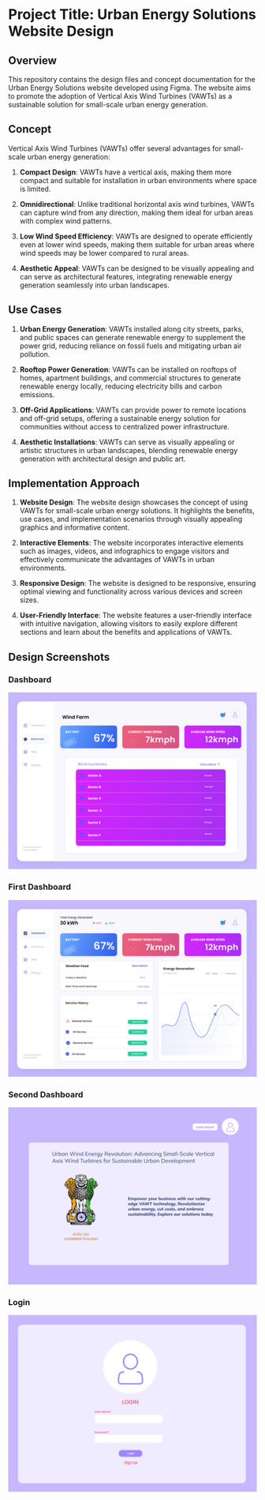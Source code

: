 # Project Title: Urban Energy Solutions Website Design

## Overview

This repository contains the design files and concept documentation for the Urban Energy Solutions website developed using Figma. The website aims to promote the adoption of Vertical Axis Wind Turbines (VAWTs) as a sustainable solution for small-scale urban energy generation.

## Concept

Vertical Axis Wind Turbines (VAWTs) offer several advantages for small-scale urban energy generation:

1. **Compact Design**: VAWTs have a vertical axis, making them more compact and suitable for installation in urban environments where space is limited.

2. **Omnidirectional**: Unlike traditional horizontal axis wind turbines, VAWTs can capture wind from any direction, making them ideal for urban areas with complex wind patterns.

3. **Low Wind Speed Efficiency**: VAWTs are designed to operate efficiently even at lower wind speeds, making them suitable for urban areas where wind speeds may be lower compared to rural areas.

4. **Aesthetic Appeal**: VAWTs can be designed to be visually appealing and can serve as architectural features, integrating renewable energy generation seamlessly into urban landscapes.

## Use Cases

1. **Urban Energy Generation**: VAWTs installed along city streets, parks, and public spaces can generate renewable energy to supplement the power grid, reducing reliance on fossil fuels and mitigating urban air pollution.

2. **Rooftop Power Generation**: VAWTs can be installed on rooftops of homes, apartment buildings, and commercial structures to generate renewable energy locally, reducing electricity bills and carbon emissions.

3. **Off-Grid Applications**: VAWTs can provide power to remote locations and off-grid setups, offering a sustainable energy solution for communities without access to centralized power infrastructure.

4. **Aesthetic Installations**: VAWTs can serve as visually appealing or artistic structures in urban landscapes, blending renewable energy generation with architectural design and public art.

## Implementation Approach

1. **Website Design**: The website design showcases the concept of using VAWTs for small-scale urban energy solutions. It highlights the benefits, use cases, and implementation scenarios through visually appealing graphics and informative content.

2. **Interactive Elements**: The website incorporates interactive elements such as images, videos, and infographics to engage visitors and effectively communicate the advantages of VAWTs in urban environments.

3. **Responsive Design**: The website is designed to be responsive, ensuring optimal viewing and functionality across various devices and screen sizes.

4. **User-Friendly Interface**: The website features a user-friendly interface with intuitive navigation, allowing visitors to easily explore different sections and learn about the benefits and applications of VAWTs.


## Design Screenshots

### Dashboard
![Dashboard](/Design/Dashboard.png)

### First Dashboard
![First Dashboard](/Design/1Dashboard.png)

### Second Dashboard
![Second Dashboard](/Design/2Dashboard.png)

### Login
![Login](/Design/Login.png)

